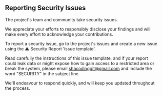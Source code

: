 ## **Reporting Security Issues**

The project's team and community take security issues.

We appreciate your efforts to responsibly disclose your findings and will make every effort to acknowledge your contributions.

To report a security issue, go to the project's issues and create a new issue using the ⚠️ Security Report 'issue template'.

Read carefully the instructions of this issue template, and if your report could leak data or might expose how to gain access to a restricted area or break the system, please email [shacodinggit@gmail.com](mailto:shacodinggit@gmail.com) and include the word "SECURITY" in the subject line.

We'll endeavour to respond quickly, and will keep you updated throughout the process.
